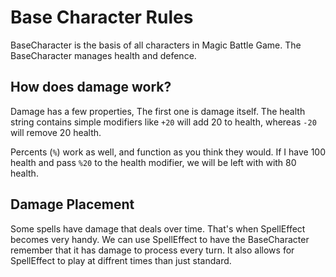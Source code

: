 # Base Character Rules

BaseCharacter is the basis of all characters in Magic Battle Game. The BaseCharacter manages health and defence.

## How does damage work?

Damage has a few properties, The first one is damage itself. The health string contains simple modifiers like ```+20``` will add 20 to health, whereas ```-20``` will remove 20 health.

Percents (```%```) work as well, and function as you think they would. If I have 100 health and pass ```%20``` to the health modifier, we will be left with with 80 health.

## Damage Placement

Some spells have damage that deals over time. That's when SpellEffect becomes very handy. We can use SpellEffect to have the BaseCharacter remember that it has damage to process every turn. It also allows for SpellEffect to play at diffrent times than just standard.
